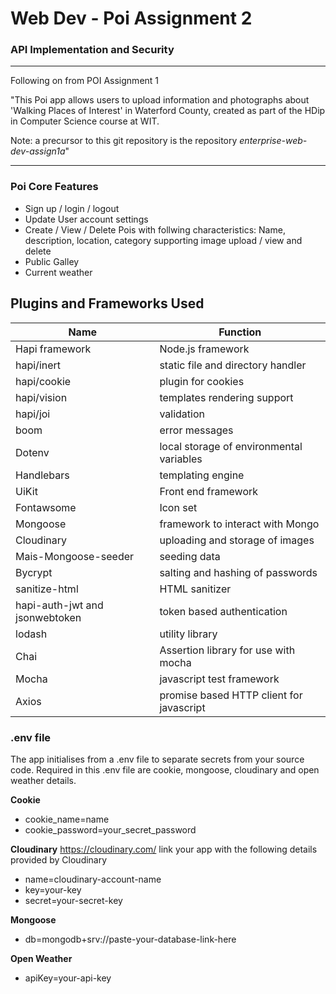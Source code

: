 # Web Dev - Poi Assignment 2

### API Implementation and Security
_________
Following on from POI Assignment 1

"This Poi app allows users to upload information and photographs about 'Walking Places of Interest' in Waterford County, created as part of the HDip in Computer Science course at WIT.

Note: a precursor to this git repository is the repository _enterprise-web-dev-assign1a_"

--------
### Poi Core Features
* Sign up / login / logout
* Update User account settings
* Create / View / Delete Pois with follwing characteristics: Name, description, location, category supporting image upload / view and delete
* Public Galley
* Current weather

## Plugins and Frameworks Used

| Name | Function |
| ---- | ----|
| Hapi framework | Node.js framework |
|hapi/inert| static file and directory handler |
|hapi/cookie| plugin for cookies|
|hapi/vision| templates rendering support|
|hapi/joi| validation|
|boom| error messages|
|Dotenv| local storage of environmental variables|
| Handlebars| templating engine|
| UiKit | Front end framework|
| Fontawsome | Icon set |
|Mongoose| framework to interact with Mongo|
|Cloudinary| uploading and storage of images|
|Mais-Mongoose-seeder| seeding data|
|Bycrypt| salting and hashing of passwords|
|sanitize-html| HTML sanitizer|
|hapi-auth-jwt and jsonwebtoken| token based authentication|
|lodash| utility library|
|Chai| Assertion library for use with mocha|
|Mocha| javascript test framework|
|Axios| promise based HTTP client for javascript|

### .env file
The app initialises from a .env file to separate secrets from your source code.
Required in this .env file are cookie, mongoose, cloudinary and open weather details.

**Cookie**
* cookie_name=name
* cookie_password=your_secret_password

**Cloudinary**
https://cloudinary.com/ link your app with the following details provided by Cloudinary

* name=cloudinary-account-name
* key=your-key
* secret=your-secret-key

**Mongoose**
* db=mongodb+srv://paste-your-database-link-here

**Open Weather**
* apiKey=your-api-key